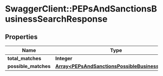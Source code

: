 # SwaggerClient::PEPsAndSanctionsBusinessSearchResponse

## Properties
Name | Type | Description | Notes
------------ | ------------- | ------------- | -------------
**total_matches** | **Integer** |  | [optional] 
**possible_matches** | [**Array&lt;PEPsAndSanctionsPossibleBusinessMatch&gt;**](PEPsAndSanctionsPossibleBusinessMatch.md) |  | [optional] 


